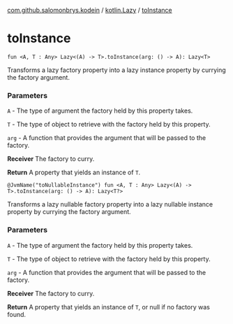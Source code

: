 [com.github.salomonbrys.kodein](../index.md) / [kotlin.Lazy](index.md) / [toInstance](.)

# toInstance

`fun <A, T : Any> Lazy<(A) -> T>.toInstance(arg: () -> A): Lazy<T>`

Transforms a lazy factory property into a lazy instance property by currying the factory argument.

### Parameters

`A` - The type of argument the factory held by this property takes.

`T` - The type of object to retrieve with the factory held by this property.

`arg` - A function that provides the argument that will be passed to the factory.

**Receiver**
The factory to curry.

**Return**
A property that yields an instance of `T`.

`@JvmName("toNullableInstance") fun <A, T : Any> Lazy<(A) -> T>.toInstance(arg: () -> A): Lazy<T?>`

Transforms a lazy nullable factory property into a lazy nullable instance property by currying the factory argument.

### Parameters

`A` - The type of argument the factory held by this property takes.

`T` - The type of object to retrieve with the factory held by this property.

`arg` - A function that provides the argument that will be passed to the factory.

**Receiver**
The factory to curry.

**Return**
A property that yields an instance of `T`, or null if no factory was found.

